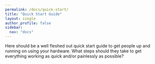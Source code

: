 ```yaml
---
permalink: /docs/quick-start/
title: "Quick Start Guide"
layout: single
author_profile: false
sidebar:
  nav: "docs"
---
```

Here should be a well fleshed out quick start guide to get people up and running on using your hardware. What steps should they take to get everything working as quick and/or painlessly as possible?


